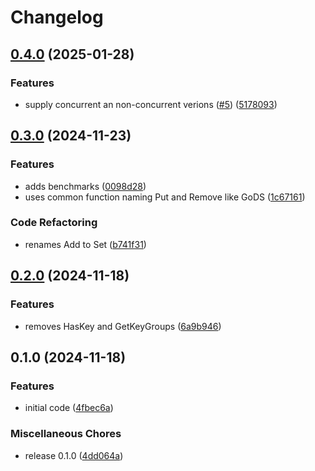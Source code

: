 # Changelog

## [0.4.0](https://github.com/aeimer/go-multikeymap/compare/v0.3.0...v0.4.0) (2025-01-28)


### Features

* supply concurrent an non-concurrent verions ([#5](https://github.com/aeimer/go-multikeymap/issues/5)) ([5178093](https://github.com/aeimer/go-multikeymap/commit/517809354a6f882e354c42bd4219ed49bdf31097))

## [0.3.0](https://github.com/aeimer/go-multikeymap/compare/v0.2.0...v0.3.0) (2024-11-23)


### Features

* adds benchmarks ([0098d28](https://github.com/aeimer/go-multikeymap/commit/0098d28992171bc5102c09b62c9bd66be347068b))
* uses common function naming Put and Remove like GoDS ([1c67161](https://github.com/aeimer/go-multikeymap/commit/1c67161e543b97316d15c2b964e8583492bf74a1))


### Code Refactoring

* renames Add to Set ([b741f31](https://github.com/aeimer/go-multikeymap/commit/b741f31b9e2bfaa9eea5988498331b1867acad7c))

## [0.2.0](https://github.com/aeimer/go-multikeymap/compare/v0.1.0...v0.2.0) (2024-11-18)


### Features

* removes HasKey and GetKeyGroups ([6a9b946](https://github.com/aeimer/go-multikeymap/commit/6a9b946b180a29e97739529443dc813777624c34))

## 0.1.0 (2024-11-18)


### Features

* initial code ([4fbec6a](https://github.com/aeimer/go-multikeymap/commit/4fbec6a452938ae31cf2cf22734b406950c92826))


### Miscellaneous Chores

* release 0.1.0 ([4dd064a](https://github.com/aeimer/go-multikeymap/commit/4dd064a84b3b3e1073ab812f9cf105d10fe05e40))
